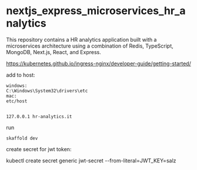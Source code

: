 # nextjs_express_microservices_hr_analytics
This repository contains a HR analytics application built with a microservices architecture using a combination of Redis, TypeScript, MongoDB, Next.js, React, and Express.


https://kubernetes.github.io/ingress-nginx/developer-guide/getting-started/


add to host:
```
windows:
C:\Windows\System32\drivers\etc
mac:
etc/host


127.0.0.1 hr-analytics.it
```
run  
```
skaffold dev
```

create secret for jwt token:


kubectl create secret generic jwt-secret --from-literal=JWT_KEY=salz


